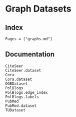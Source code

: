# Graph Datasets

## Index

```@index
Pages = ["graphs.md"]
```

## Documentation

```@docs
CiteSeer
CiteSeer.dataset
Cora
Cora.dataset
OGBDataset
PolBlogs
PolBlogs.edge_index
PolBlogs.labels
PubMed
PubMed.dataset
TUDataset
```

